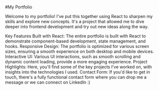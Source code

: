#My Portfolio

Welcome to my portfolio! I've put this together using React to sharpen my skills and explore new concepts. It's a project that allowed me to dive deeper into frontend development and try out new ideas along the way.

Key Features
Built with React: The entire portfolio is built with React to demonstrate component-based development, state management, and hooks.
Responsive Design: The portfolio is optimized for various screen sizes, ensuring a smooth experience on both desktop and mobile devices.
Interactive UI: Various UI interactions, such as smooth scrolling and dynamic content loading, provide a more engaging experience.
Project Highlights: Here, you'll find some of the key projects I've worked on, with insights into the technologies I used.
Contact Form: If you'd like to get in touch, there's a fully functional contact form where you can drop me a message or we can connect on LinkedIn :)